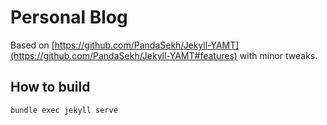 # Personal Blog
Based on [https://github.com/PandaSekh/Jekyll-YAMT](https://github.com/PandaSekh/Jekyll-YAMT#features) with minor tweaks.

## How to build
```bash
bundle exec jekyll serve
```
